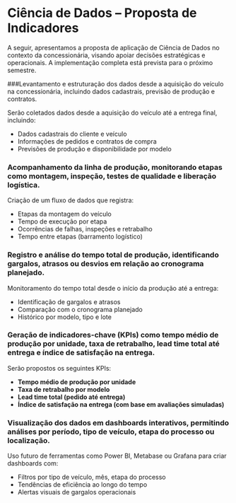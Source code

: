 #  Ciência de Dados – Proposta de Indicadores 

A seguir, apresentamos a proposta de aplicação de Ciência de Dados no contexto da concessionária, visando apoiar decisões estratégicas e operacionais. A implementação completa está prevista para o próximo semestre.

###Levantamento e estruturação dos dados desde a aquisição do veículo na concessionária, incluindo dados cadastrais, previsão de produção e contratos.

Serão coletados dados desde a aquisição do veículo até a entrega final, incluindo:
- Dados cadastrais do cliente e veículo
- Informações de pedidos e contratos de compra
- Previsões de produção e disponibilidade por modelo

### Acompanhamento da linha de produção, monitorando etapas como montagem, inspeção, testes de qualidade e liberação logística.

Criação de um fluxo de dados que registra:
- Etapas da montagem do veículo
- Tempo de execução por etapa
- Ocorrências de falhas, inspeções e retrabalho
- Tempo entre etapas (barramento logístico)

###  Registro e análise do tempo total de produção, identificando gargalos, atrasos ou desvios em relação ao cronograma planejado.

Monitoramento do tempo total desde o início da produção até a entrega:
- Identificação de gargalos e atrasos
- Comparação com o cronograma planejado
- Histórico por modelo, tipo e lote

### Geração de indicadores-chave (KPIs) como tempo médio de produção por unidade, taxa de retrabalho, lead time total até entrega e índice de satisfação na entrega.

Serão propostos os seguintes KPIs:
- **Tempo médio de produção por unidade**
- **Taxa de retrabalho por modelo**
- **Lead time total (pedido até entrega)**
- **Índice de satisfação na entrega (com base em avaliações simuladas)**

### Visualização dos dados em dashboards interativos, permitindo análises por período, tipo de veículo, etapa do processo ou localização.

Uso futuro de ferramentas como Power BI, Metabase ou Grafana para criar dashboards com:
- Filtros por tipo de veículo, mês, etapa do processo
- Tendências de eficiência ao longo do tempo
- Alertas visuais de gargalos operacionais


